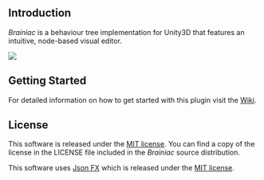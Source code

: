 ## Introduction
*Brainiac* is a behaviour tree implementation for Unity3D that features an intuitive, node-based visual editor.

![](https://dl.dropboxusercontent.com/u/98039700/brainiac/brainiac.png)

## Getting Started
For detailed information on how to get started with this plugin visit the [Wiki](https://github.com/daemon3000/Brainiac/wiki).

## License
This software is released under the [MIT license](http://opensource.org/licenses/MIT). You can find a copy of the license in the LICENSE file included in the *Brainiac* source distribution.

This software uses [Json FX](https://bitbucket.org/TowerOfBricks/jsonfx-for-unity3d-git) which is released under the [MIT license](http://opensource.org/licenses/MIT).